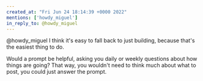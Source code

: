 ```yaml
---
created_at: "Fri Jun 24 18:14:39 +0000 2022"
mentions: ['howdy_miguel']
in_reply_to: @howdy_miguel
---
```


@howdy_miguel I think it's easy to fall back to just building, because that's the easiest thing to do. 

Would a prompt be helpful, asking you  daily or weekly questions about how things are going? That way, you wouldn't need to think much about what to post, you could just answer the prompt.